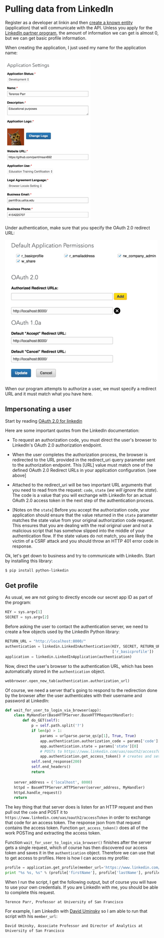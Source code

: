 # Pulling data from LinkedIn

Register as a developer at linkin and then [create a known entity](https://www.linkedin.com/secure/developer?newapp=) (application) that will communicate with the API.  Unless you apply for the [LinkedIn partner program](https://developer.linkedin.com/partner-programs/apply), the amount of information we can get is almost 0, but we can get basic profile information.

When creating the application, I just used my name for the application name:

<img src="figures/linkedin-app-settings.png" width=280>

Under authentication, make sure that you specify the OAuth 2.0 redirect URL:
 
<img src=figures/linkedin-redirect-urls.png width=500>

When our program attempts to authorize a user, we must specify a redirect URL and it must match what you have here.

## Impersonating a user

Start by reading [OAuth 2.0 for linkedin](https://developer.linkedin.com/docs/oauth2)

Here are some important quotes from the LinkedIn documentation:
 
* To request an authorization code, you must direct the user's browser to LinkedIn's OAuth 2.0 authorization endpoint.

* When the user completes the authorization process, the browser is redirected to the URL provided in the redirect_uri query parameter sent to the authorization endpoint.  This [URL] value must match one of the defined OAuth 2.0 Redirect URLs in your application configuration. [see above]
 
* Attached to the redirect_uri will be two important URL arguments that you need to read from the request: `code`, `state` (*we will ignore the state*). The code is a value that you will exchange with LinkedIn for an actual OAuth 2.0 access token in the next step of the authentication process.
 
* [Notes on the `state`] Before you accept the authorization code, your application should ensure that the value returned in the `state` parameter matches the state value from your original authorization code request. This ensures that you are dealing with the real original user and not a malicious script that has somehow slipped into the middle of your authentication flow.  If the state values do not match, you are likely the victim of a CSRF attack and you should throw an HTTP 401 error code in response.

Ok, let's get down to business and try to  communicate with LinkedIn. Start by installing this library:

```bash
$ pip install python-linkedin
```

## Get profile

As usual, we are not going to directly encode our secret app ID as part of the program:

```python
KEY = sys.argv[1]
SECRET = sys.argv[2]
```

Before asking the user to contact the authentication server, we need to create a few objects used by the LinkedIn Python library:
 
```python
RETURN_URL = "http://localhost:8000/"
authentication = linkedin.LinkedInAuthentication(KEY, SECRET, RETURN_URL,
                                                 ['r_basicprofile'])
application = linkedin.LinkedInApplication(authentication)
```

Now, direct the user's browser to the authentication URL, which has been automatically stored in the `authentication` object.

```python
webbrowser.open_new_tab(authentication.authorization_url)
```

Of course, we need a server that's going to respond to the redirection done by the browser after the user authenticates with their username and password at LinkedIn:

```python
def wait_for_user_to_login_via_browser(app):
    class MyHandler(BaseHTTPServer.BaseHTTPRequestHandler):
        def do_GET(self):
            p = self.path.split('?')
            if len(p) > 1:
                params = urlparse.parse_qs(p[1], True, True)
                app.authentication.authorization_code = params['code'][0]
                app.authentication.state = params['state'][0]
                # POSTs to https://www.linkedin.com/uas/oauth2/accessToken
                app.authentication.get_access_token() # creates and sets app.token (access token)
            self.send_response(200)
            self.end_headers()
            return

    server_address = ('localhost', 8000)
    httpd = BaseHTTPServer.HTTPServer(server_address, MyHandler)
    httpd.handle_request()
    return
```

The key thing that that server does is listen for an HTTP request and then pull out the `code` and POST it to `https://www.linkedin.com/uas/oauth2/accessToken` in order to exchange that code for an access token. The response json from that request contains the access token.  Function `get_access_token()` does all of the work POSTing and extracting the access token.

Function `wait_for_user_to_login_via_browser()` finishes after the server gets a single request, which of course has then discovered our access token and saves it in the `authentication` object. Therefore we can use that to get access to profiles. Here is how I can access my profile:

```python
profile = application.get_profile(member_url='https://www.linkedin.com/in/terence-parr-33530')
print "%s %s, %s" % (profile['firstName'], profile['lastName'], profile['headline'])
```

When I run the script, I get the following output, but of course you will have to use your own credentials. If you are LinkedIn with me, you should be able to complete this request.
 
```
Terence Parr, Professor at University of San Francisco
```

For example, I am LinkedIn with [David Uminsky](https://www.linkedin.com/in/david-uminsky-5153b1a8) so I am able to run that script with his `member_url`:

```
David Uminsky, Associate Professor and Director of Analytics at University of San Francisco
```